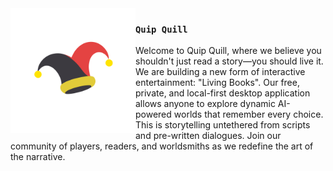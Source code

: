 <img src="./logo.svg" align="left" width="200"/>

### `Quip Quill`

Welcome to Quip Quill, where we believe you shouldn't just read a story—you should live it. We are building a new form of interactive entertainment: "Living Books". Our free, private, and local-first desktop application allows anyone to explore dynamic AI-powered worlds that remember every choice. This is storytelling untethered from scripts and pre-written dialogues. Join our community of players, readers, and worldsmiths as we redefine the art of the narrative.
